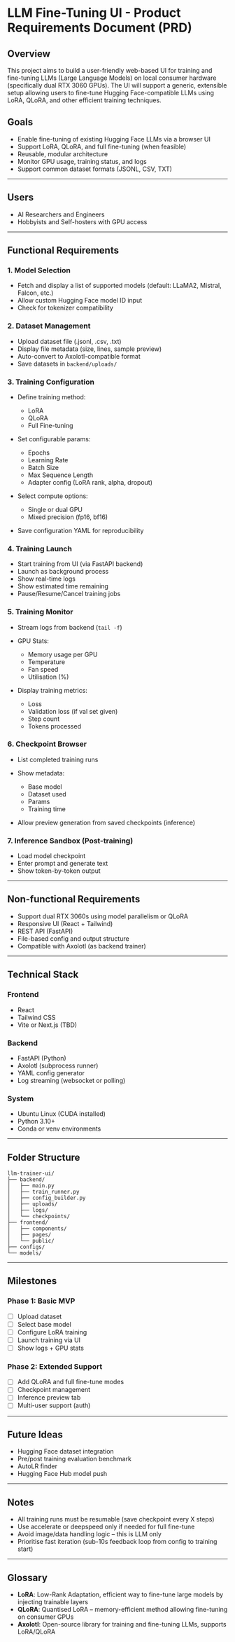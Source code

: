 # LLM Fine-Tuning UI - Product Requirements Document (PRD)

## Overview

This project aims to build a user-friendly web-based UI for training and fine-tuning LLMs (Large Language Models) on local consumer hardware (specifically dual RTX 3060 GPUs). The UI will support a generic, extensible setup allowing users to fine-tune Hugging Face-compatible LLMs using LoRA, QLoRA, and other efficient training techniques.

## Goals

* Enable fine-tuning of existing Hugging Face LLMs via a browser UI
* Support LoRA, QLoRA, and full fine-tuning (when feasible)
* Reusable, modular architecture
* Monitor GPU usage, training status, and logs
* Support common dataset formats (JSONL, CSV, TXT)

---

## Users

* AI Researchers and Engineers
* Hobbyists and Self-hosters with GPU access

---

## Functional Requirements

### 1. Model Selection

* Fetch and display a list of supported models (default: LLaMA2, Mistral, Falcon, etc.)
* Allow custom Hugging Face model ID input
* Check for tokenizer compatibility

### 2. Dataset Management

* Upload dataset file (.jsonl, .csv, .txt)
* Display file metadata (size, lines, sample preview)
* Auto-convert to Axolotl-compatible format
* Save datasets in `backend/uploads/`

### 3. Training Configuration

* Define training method:

  * LoRA
  * QLoRA
  * Full Fine-tuning
* Set configurable params:

  * Epochs
  * Learning Rate
  * Batch Size
  * Max Sequence Length
  * Adapter config (LoRA rank, alpha, dropout)
* Select compute options:

  * Single or dual GPU
  * Mixed precision (fp16, bf16)
* Save configuration YAML for reproducibility

### 4. Training Launch

* Start training from UI (via FastAPI backend)
* Launch as background process
* Show real-time logs
* Show estimated time remaining
* Pause/Resume/Cancel training jobs

### 5. Training Monitor

* Stream logs from backend (`tail -f`)
* GPU Stats:

  * Memory usage per GPU
  * Temperature
  * Fan speed
  * Utilisation (%)
* Display training metrics:

  * Loss
  * Validation loss (if val set given)
  * Step count
  * Tokens processed

### 6. Checkpoint Browser

* List completed training runs
* Show metadata:

  * Base model
  * Dataset used
  * Params
  * Training time
* Allow preview generation from saved checkpoints (inference)

### 7. Inference Sandbox (Post-training)

* Load model checkpoint
* Enter prompt and generate text
* Show token-by-token output

---

## Non-functional Requirements

* Support dual RTX 3060s using model parallelism or QLoRA
* Responsive UI (React + Tailwind)
* REST API (FastAPI)
* File-based config and output structure
* Compatible with Axolotl (as backend trainer)

---

## Technical Stack

### Frontend

* React
* Tailwind CSS
* Vite or Next.js (TBD)

### Backend

* FastAPI (Python)
* Axolotl (subprocess runner)
* YAML config generator
* Log streaming (websocket or polling)

### System

* Ubuntu Linux (CUDA installed)
* Python 3.10+
* Conda or venv environments

---

## Folder Structure

```
llm-trainer-ui/
├── backend/
│   ├── main.py
│   ├── train_runner.py
│   ├── config_builder.py
│   ├── uploads/
│   ├── logs/
│   └── checkpoints/
├── frontend/
│   ├── components/
│   ├── pages/
│   └── public/
├── configs/
└── models/
```

---

## Milestones

### Phase 1: Basic MVP

* [ ] Upload dataset
* [ ] Select base model
* [ ] Configure LoRA training
* [ ] Launch training via UI
* [ ] Show logs + GPU stats

### Phase 2: Extended Support

* [ ] Add QLoRA and full fine-tune modes
* [ ] Checkpoint management
* [ ] Inference preview tab
* [ ] Multi-user support (auth)

---

## Future Ideas

* Hugging Face dataset integration
* Pre/post training evaluation benchmark
* AutoLR finder
* Hugging Face Hub model push

---

## Notes

* All training runs must be resumable (save checkpoint every X steps)
* Use accelerate or deepspeed only if needed for full fine-tune
* Avoid image/data handling logic – this is LLM only
* Prioritise fast iteration (sub-10s feedback loop from config to training start)

---

## Glossary

* **LoRA**: Low-Rank Adaptation, efficient way to fine-tune large models by injecting trainable layers
* **QLoRA**: Quantised LoRA – memory-efficient method allowing fine-tuning on consumer GPUs
* **Axolotl**: Open-source library for training and fine-tuning LLMs, supports LoRA/QLoRA
